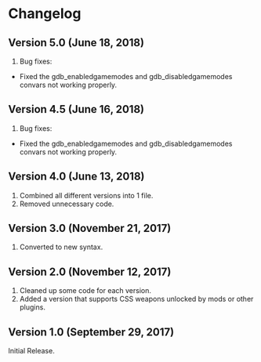 # Changelog

## Version 5.0 (June 18, 2018)

1. Bug fixes:

- Fixed the gdb_enabledgamemodes and gdb_disabledgamemodes convars not working properly.

## Version 4.5 (June 16, 2018)

1. Bug fixes:

- Fixed the gdb_enabledgamemodes and gdb_disabledgamemodes convars not working properly.

## Version 4.0 (June 13, 2018)

1. Combined all different versions into 1 file.
2. Removed unnecessary code.

## Version 3.0 (November 21, 2017)

1. Converted to new syntax.

## Version 2.0 (November 12, 2017)

1. Cleaned up some code for each version.
2. Added a version that supports CSS weapons unlocked by mods or other plugins.

## Version 1.0 (September 29, 2017)

Initial Release.
